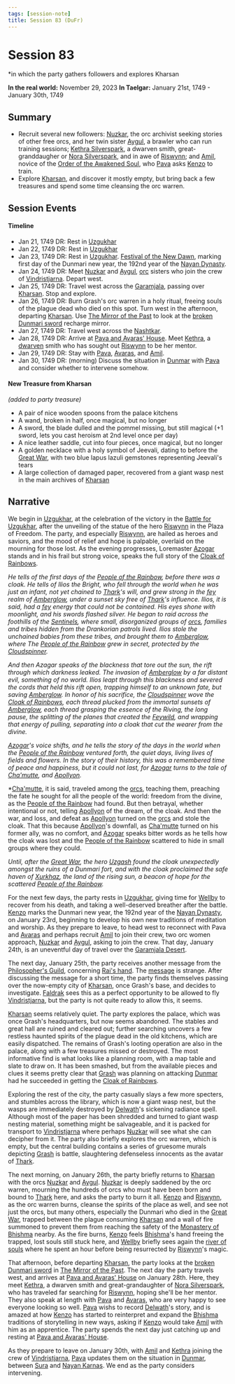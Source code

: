 ```yaml
---
tags: [session-note]
title: Session 83 (DuFr)
---
```


# Session 83
*in which the party gathers followers and explores Kharsan

**In the real world:** November 29, 2023
**In Taelgar:** January 21st, 1749 - January 30th, 1749
## Summary

- Recruit several new followers: [Nuzkar](<../../../people/orcs/nuzkar.md>), the orc archivist seeking stories of other free orcs, and her twin sister [Aygul](<../../../people/orcs/aygul.md>), a brawler who can run training sessions; [Kethra Silverspark](<../../../people/dwarves/kethra.md>), a dwarven smith, great-granddaugher or [Nora Silverspark](<../../../people/dwarves/nora-silverspark.md>), and in awe of [Riswynn](<../../../people/pcs/dunmar-fellowship/riswynn.md>); and [Amil](<../../../people/dunmari/amil.md>), novice of the [Order of the Awakened Soul](<../../../groups/dunmari-mystery-cults/order-of-the-awakened-soul.md>), who [Pava](<../../../people/dunmari/pava.md>) asks [Kenzo](<../../../people/pcs/dunmar-fellowship/kenzo.md>) to train.
- Explore [Kharsan](<../../../gazetteer/greater-dunmar/dunmari-basin/kharsan.md>), and discover it mostly empty, but bring back a few treasures and spend some time cleansing the orc warren.
## Session Events
#### Timeline 

- Jan 21, 1749 DR: Rest in [Uzgukhar](<../../../gazetteer/istaros-watershed/xurkhaz/uzgukhar.md>)
- Jan 22, 1749 DR: Rest in [Uzgukhar](<../../../gazetteer/istaros-watershed/xurkhaz/uzgukhar.md>)
- Jan 23, 1749 DR: Rest in [Uzgukhar](<../../../gazetteer/istaros-watershed/xurkhaz/uzgukhar.md>). [Festival of the New Dawn](<../../../time/holidays-and-festivals/dunmari-festivals/festival-of-the-new-dawn.md>), marking first day of the Dunmari new year, the 192nd year of the [Nayan Dynasty](<../../../groups/dunmari-dynasties/nayan-dynasty.md>).
- Jan 24, 1749 DR: Meet [Nuzkar](<../../../people/orcs/nuzkar.md>) and [Aygul](<../../../people/orcs/aygul.md>), [orc](<../../../species/children-of-the-embodied-gods/orcs/orcs.md>) sisters who join the crew of [Vindristjarna](<../../../things/ships/vindristjarna.md>). Depart west.
- Jan 25, 1749 DR: Travel west across the [Garamjala](<../../../gazetteer/greater-dunmar/garamjala-plateau/garamjala-desert.md>), passing over [Kharsan](<../../../gazetteer/greater-dunmar/dunmari-basin/kharsan.md>). Stop and explore.
- Jan 26, 1749 DR: Burn Grash's orc warren in a holy ritual, freeing souls of the plague dead who died on this spot. Turn west in the afternoon, departing [Kharsan](<../../../gazetteer/greater-dunmar/dunmari-basin/kharsan.md>). Use [The Mirror of the Past](<../treasure/treasure-from-stormcaller-tower/the-mirror-of-the-past.md>) to look at the [broken Dunmari sword](<../mirror-visions/broken-dunmari-sword-vision.md>) recharge mirror.
- Jan 27, 1749 DR: Travel west across the [Nashtkar](<../../../gazetteer/greater-dunmar/dunmari-basin/nashtkar.md>).
- Jan 28, 1749 DR: Arrive at [Pava and Avaras' House](<../../../gazetteer/greater-dunmar/dunmari-basin/pava-and-avaras-house.md>). Meet [Kethra](<../../../people/dwarves/kethra.md>), a [dwarven](<../../../species/children-of-the-embodied-gods/dwarves/dwarves.md>) smith who has sought out [Riswynn](<../../../people/pcs/dunmar-fellowship/riswynn.md>) to be her mentor.
- Jan 29, 1749 DR: Stay with [Pava](<../../../people/dunmari/pava.md>), [Avaras](<../../../people/dunmari/avaras.md>), and [Amil](<../../../people/dunmari/amil.md>).
- Jan 30, 1749 DR: (morning) Discuss the situation in [Dunmar](<../../../gazetteer/greater-dunmar/realms/dunmar/dunmar.md>) with [Pava](<../../../people/dunmari/pava.md>) and consider whether to intervene somehow. 
#### New Treasure from Kharsan
*(added to party treasure)*
- A pair of nice wooden spoons from the palace kitchens
- A wand, broken in half, once magical, but no longer
- A sword, the blade dulled and the pommel missing, but still magical (+1 sword, lets you cast heroism at 2nd level once per day)
- A nice leather saddle, cut into four pieces, once magical, but no longer
- A golden necklace with a holy symbol of Jeevali, dating to before the [Great War](<../../../events/1500s/great-war.md>), with two blue lapus lazuli gemstones representing Jeevali's tears 
- A large collection of damaged paper, recovered from a giant wasp nest in the main archives of [Kharsan](<../../../gazetteer/greater-dunmar/dunmari-basin/kharsan.md>)
## Narrative

We begin in [Uzgukhar](<../../../gazetteer/istaros-watershed/xurkhaz/uzgukhar.md>), at the celebration of the victory in the [Battle for Uzgukhar](<../../../events/1700s/1749/battle-for-uzgukhar.md>), after the unveiling of the statue of the hero [Riswynn](<../../../people/pcs/dunmar-fellowship/riswynn.md>) in the Plaza of Freedom. The party, and especially [Riswynn](<../../../people/pcs/dunmar-fellowship/riswynn.md>), are hailed as heroes and saviors, and the mood of relief and hope is palpable, overlaid on the mourning for those lost. As the evening progresses, Loremaster [Azogar](<../../../people/orcs/azogar.md>) stands and in his frail but strong voice, speaks the full story of the [Cloak of Rainbows](<../../../things/artifacts-of-power/cloak-of-rainbows.md>). 

*He tells of the first days of the [People of the Rainbow](<../../../groups/orc-hordes/people-of-the-rainbow.md>), before there was a cloak. He tells of Ilios the Bright, who fell through the world when he was just an infant, not yet chained to [Thark](<../../../cosmology/gods/embodied-gods/thark.md>)'s will, and grew strong in the [fey](<../../../species/children-of-the-divine/fey/fey.md>) realm of [Amberglow](<../../../cosmology/multiverse/echo-realms/feywild/amberglow.md>), under a sunset sky free of [Thark](<../../../cosmology/gods/embodied-gods/thark.md>)'s influence. Ilios, it is said, had a [fey](<../../../species/children-of-the-divine/fey/fey.md>) energy that could not be contained. His eyes shone with moonlight, and his swords flashed silver. He began to raid across the foothills of the [Sentinels](<../../../gazetteer/sentinel-range/sentinel-range.md>), where small, disorganized groups of [orcs](<../../../species/children-of-the-embodied-gods/orcs/orcs.md>), families and tribes hidden from the Drankorian patrols lived. Ilios stole the unchained babies from these tribes, and brought them to [Amberglow](<../../../cosmology/multiverse/echo-realms/feywild/amberglow.md>), where The [People of the Rainbow](<../../../groups/orc-hordes/people-of-the-rainbow.md>) grew in secret, protected by the [Cloudspinner](<../../../people/extraplanar-powers/cloudspinner.md>).* 

*And then Azagar speaks of the blackness that tore out the sun, the rift through which darkness leaked. The invasion of [Amberglow](<../../../cosmology/multiverse/echo-realms/feywild/amberglow.md>) by a far distant evil, something of no world. Ilios leapt through this blackness and severed
the cords that held this rift open, trapping himself to an unknown fate, but saving [Amberglow](<../../../cosmology/multiverse/echo-realms/feywild/amberglow.md>). In honor of his sacrifice, the [Cloudspinner](<../../../people/extraplanar-powers/cloudspinner.md>) wove the [Cloak of Rainbows](<../../../things/artifacts-of-power/cloak-of-rainbows.md>), each thread plucked from the immortal sunsets of [Amberglow](<../../../cosmology/multiverse/echo-realms/feywild/amberglow.md>), each thread grasping the essence of the Riving, the long pause, the splitting of the planes that created the [Feywild](<../../../cosmology/multiverse/echo-realms/feywild/feywild.md>), and wrapping that energy of pulling, separating into a cloak that cut the wearer from the divine.*

*[Azogar](<../../../people/orcs/azogar.md>)'s voice shifts, and he tells the story of the days in the world when the [People of the Rainbow](<../../../groups/orc-hordes/people-of-the-rainbow.md>) ventured forth, the quiet days, living lives of fields and flowers. In the story of their history, this was a remembered time of peace and happiness, but it could not last, for [Azogar](<../../../people/orcs/azogar.md>) turns to the tale of [Cha'mutte](<../../../people/extraplanar-powers/cha-mutte.md>), and [Apollyon](<../../../people/historical-figures/drankorian-emperors/apollyon.md>).* 

*[Cha'mutte](<../../../people/extraplanar-powers/cha-mutte.md>), it is said, traveled among the [orcs](<../../../species/children-of-the-embodied-gods/orcs/orcs.md>), teaching them, preaching the fate he sought for all the people of the world: freedom from the divine, as the [People of the Rainbow](<../../../groups/orc-hordes/people-of-the-rainbow.md>) had found. But then betrayal, whether intentional or not, telling [Apollyon](<../../../people/historical-figures/drankorian-emperors/apollyon.md>) of the dream, of the cloak. And then the war, and loss, and defeat as [Apollyon](<../../../people/historical-figures/drankorian-emperors/apollyon.md>) turned on the [orcs](<../../../species/children-of-the-embodied-gods/orcs/orcs.md>) and stole the cloak. That this because [Apollyon](<../../../people/historical-figures/drankorian-emperors/apollyon.md>)'s downfall, as [Cha'mutte](<../../../people/extraplanar-powers/cha-mutte.md>) turned on his former ally, was no comfort, and [Azogar](<../../../people/orcs/azogar.md>) speaks bitter words as he tells how the cloak was lost and the [People of the Rainbow](<../../../groups/orc-hordes/people-of-the-rainbow.md>) scattered to hide in small groups where they could. 

*Until, after the [Great War](<../../../events/1500s/great-war.md>), the hero [Uzgash](<../../../people/orcs/uzgash.md>) found the cloak unexpectedly amongst the ruins of a Dunmari fort, and with the cloak proclaimed the safe haven of [Xurkhaz](<../../../gazetteer/istaros-watershed/xurkhaz/xurkhaz.md>), the land of the rising sun, a beacon of hope for the scattered [People of the Rainbow](<../../../groups/orc-hordes/people-of-the-rainbow.md>).* 

For the next few days, the party rests in [Uzgukhar](<../../../gazetteer/istaros-watershed/xurkhaz/uzgukhar.md>), giving time for [Wellby](<../../../people/pcs/dunmar-fellowship/wellby.md>) to recover from his death, and taking a well-deserved breather after the battle. [Kenzo](<../../../people/pcs/dunmar-fellowship/kenzo.md>) marks the Dunmari new year, the 192nd year of the [Nayan Dynasty](<../../../groups/dunmari-dynasties/nayan-dynasty.md>), on January 23rd, beginning to develop his own new traditions of meditation and worship. As they prepare to leave, to head west to reconnect with Pava and [Avaras](<../../../people/dunmari/avaras.md>) and perhaps recruit [Amil](<../../../people/dunmari/amil.md>) to join their crew, two orc women approach, [Nuzkar](<../../../people/orcs/nuzkar.md>) and [Aygul](<../../../people/orcs/aygul.md>), asking to join the crew. That day, January 24th, is an uneventful day of travel over the [Garamjala Desert](<../../../gazetteer/greater-dunmar/garamjala-plateau/garamjala-desert.md>). 

The next day, January 25th, the party receives another message from the [Philosopher's Guild](<../../../groups/tollen-guilds/ancient-and-honorable-guild-of-philosophers.md>), concerning [Rai's hand](<../treasure/gifts-and-heirlooms/jade-piece-of-rai-s-hand.md>). The [message](<../letters-notes-and-tales/philosopher-s-information-concerning-rai-s-hand.md>) is strange. After discussing the message for a short time, the party finds themselves passing over the now-empty city of [Kharsan](<../../../gazetteer/greater-dunmar/dunmari-basin/kharsan.md>), once Grash's base, and decides to investigate. [Faldrak](<../../../people/dwarves/faldrak-bronzehammer.md>) sees this as a perfect opportunity to be allowed to fly [Vindristjarna](<../../../things/ships/vindristjarna.md>), but the party is not quite ready to allow this, it seems.

[Kharsan](<../../../gazetteer/greater-dunmar/dunmari-basin/kharsan.md>) seems relatively quiet. The party explores the palace, which was once Grash's headquarters, but now seems abandoned. The stables and great hall are ruined and cleared out; further searching uncovers a few restless haunted spirits of the plague dead in the old kitchens, which are easily dispatched. The remains of Grash's looting operation are also in the palace, along with a few treasures missed or destroyed. The most informative find is what looks like a planning room, with a map table and slate to draw on. It has been smashed, but from the available pieces and clues it seems pretty clear that [Grash](<../../../people/other-nonhumans/grash.md>) was planning on attacking [Dunmar](<../../../gazetteer/greater-dunmar/realms/dunmar/dunmar.md>) had he succeeded in getting the [Cloak of Rainbows](<../../../things/artifacts-of-power/cloak-of-rainbows.md>). 

Exploring the rest of the city, the party casually slays a few more specters, and stumbles across the library, which is now a giant wasp nest, but the wasps are immediately destroyed by [Delwath](<../../../people/pcs/dunmar-fellowship/delwath.md>)'s sickening radiance spell. Although most of the paper has been shredded and turned to giant wasp nesting material, something might be salvageable, and it is packed for transport to [Vindristjarna](<../../../things/ships/vindristjarna.md>) where perhaps [Nuzkar](<../../../people/orcs/nuzkar.md>) will see what she can decipher from it. The party also briefly explores the orc warren, which is empty, but the central building contains a series of gruesome murals depicting [Grash](<../../../people/other-nonhumans/grash.md>) is battle, slaughtering defenseless innocents as the avatar of [Thark](<../../../cosmology/gods/embodied-gods/thark.md>).   

The next morning, on January 26th, the party briefly returns to [Kharsan](<../../../gazetteer/greater-dunmar/dunmari-basin/kharsan.md>) with the orcs [Nuzkar](<../../../people/orcs/nuzkar.md>) and [Aygul](<../../../people/orcs/aygul.md>). [Nuzkar](<../../../people/orcs/nuzkar.md>) is deeply saddened by the orc warren, mourning the hundreds of orcs who must have been born and bound to [Thark](<../../../cosmology/gods/embodied-gods/thark.md>) here, and asks the party to burn it all. [Kenzo](<../../../people/pcs/dunmar-fellowship/kenzo.md>) and [Riswynn](<../../../people/pcs/dunmar-fellowship/riswynn.md>), as the orc warren burns, cleanse the spirits of the place as well, and see not just the orcs, but many others, especially the Dunmari who died in the [Great War](<../../../events/1500s/great-war.md>), trapped between the plague consuming [Kharsan](<../../../gazetteer/greater-dunmar/dunmari-basin/kharsan.md>) and a wall of fire summoned to prevent them from reaching the safety of the [Monastery of Bhishma](<../../../gazetteer/greater-dunmar/dunmari-basin/monastery-of-bhishma.md>) nearby. As the fire burns, [Kenzo](<../../../people/pcs/dunmar-fellowship/kenzo.md>) feels [Bhishma](<../../../cosmology/gods/incorporeal-gods/dunmari/bhishma.md>)'s hand freeing the trapped, lost souls still stuck here, and [Wellby](<../../../people/pcs/dunmar-fellowship/wellby.md>) briefly sees again the [river of souls](<../../../cosmology/multiverse/spiritual-realms/proximate-realms/land-of-the-dead.md>) where he spent an hour before being resurrected by [Riswynn](<../../../people/pcs/dunmar-fellowship/riswynn.md>)'s magic. 

That afternoon, before departing [Kharsan](<../../../gazetteer/greater-dunmar/dunmari-basin/kharsan.md>), the party looks at the [broken Dunmari sword](<../mirror-visions/broken-dunmari-sword-vision.md>) in [The Mirror of the Past](<../treasure/treasure-from-stormcaller-tower/the-mirror-of-the-past.md>). The next day the party travels west, and arrives at [Pava and Avaras' House](<../../../gazetteer/greater-dunmar/dunmari-basin/pava-and-avaras-house.md>) on January 28th. Here, they meet [Kethra](<../../../people/dwarves/kethra.md>), a dwarven smith and great-grandaughter of [Nora Silverspark](<../../../people/dwarves/nora-silverspark.md>), who has traveled far searching for [Riswynn](<../../../people/pcs/dunmar-fellowship/riswynn.md>), hoping she'll be her mentor. They also speak at length with [Pava](<../../../people/dunmari/pava.md>) and [Avaras](<../../../people/dunmari/avaras.md>), who are very happy to see everyone looking so well. [Pava](<../../../people/dunmari/pava.md>) wishs to record [Delwath](<../../../people/pcs/dunmar-fellowship/delwath.md>)'s story, and is amazed at how [Kenzo](<../../../people/pcs/dunmar-fellowship/kenzo.md>) has started to reinterpret and expand the [Bhishma](<../../../cosmology/gods/incorporeal-gods/dunmari/bhishma.md>) traditions of storytelling in new ways, asking if [Kenzo](<../../../people/pcs/dunmar-fellowship/kenzo.md>) would take [Amil](<../../../people/dunmari/amil.md>) with him as an apprentice. The party spends the next day just catching up and resting at [Pava and Avaras' House](<../../../gazetteer/greater-dunmar/dunmari-basin/pava-and-avaras-house.md>).

As they prepare to leave on January 30th, with [Amil](<../../../people/dunmari/amil.md>) and [Kethra](<../../../people/dwarves/kethra.md>) joining the crew of [Vindristjarna](<../../../things/ships/vindristjarna.md>), [Pava](<../../../people/dunmari/pava.md>) updates them on the situation in [Dunmar](<../../../gazetteer/greater-dunmar/realms/dunmar/dunmar.md>), between [Sura](<../../../people/dunmari/sura.md>) and [Nayan Karnas](<../../../people/dunmari/nayan-karnas.md>). We end as the party considers intervening. 
